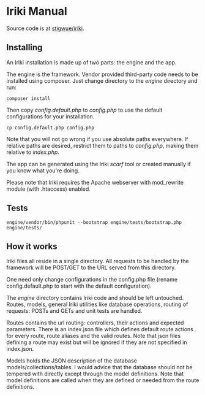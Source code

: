 # Iriki Manual

Source code is at [stigwue/iriki](https://github.com/stigwue/iriki).

## Installing

An Iriki installation is made up of two parts: the engine and the app. 

The engine is the framework. Vendor provided third-party code needs to be installed using composer. Just change directory to the _engine_ directory and run:

```
composer install
```

Then copy _config.default.php_ to _config.php_ to use the default configurations for your installation.

```
cp config.default.php config.php
```

Note that you will not go wrong if you use absolute paths everywhere. If relative paths are desired, restrict them to paths to _config.php_, making them relative to _index.php_.

The app can be generated using the Iriki _scarf_ tool or created manually if you know what you're doing.

Please note that Iriki requires the Apache webserver with mod_rewrite module (with .htaccess) enabled.

## Tests

```
engine/vendor/bin/phpunit --bootstrap engine/tests/bootstrap.php engine/tests/
```

## How it works

Iriki files all reside in a single directory. All requests to be handled by the framework will be POST/GET to the URL served from this directory.

One need only change configurations in the config.php file (rename config.default.php to start with the default configuration).

The _engine_ directory contains Iriki code and should be left untouched. Routes, models, general Iriki utilities like database operations, routing of requests: POSTs and GETs and unit tests are handled.

Routes contains the url routing: controllers, their actions and expected parameters. There is an index.json file which defines default route actions for every route, route aliases and the valid routes. Note that json files defining a route may exist but will be ignored if they are not specified in index.json.

Models holds the JSON description of the database models/collections/tables. I would advice that the database should not be tempered with directly except through the model definitions. Note that model definitions are called when they are defined or needed from the route definitions.